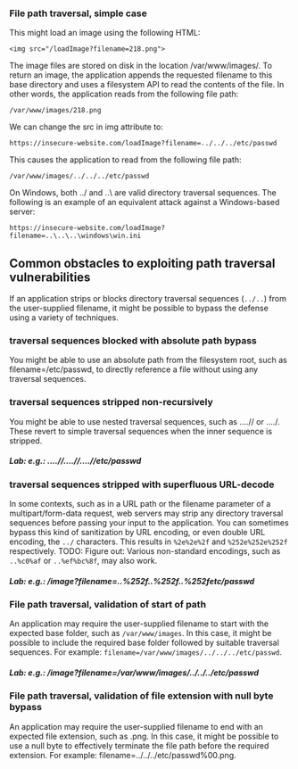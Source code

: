 ### File path traversal, simple case
This might load an image using the following HTML:
```
<img src="/loadImage?filename=218.png">
```
The image files are stored on disk in the location /var/www/images/. To return an image, the application appends the requested filename to this base directory and uses a filesystem API to read the contents of the file. In other words, the application reads from the following file path:
```
/var/www/images/218.png
```
We can change the src in img attribute to:
```
https://insecure-website.com/loadImage?filename=../../../etc/passwd
```
This causes the application to read from the following file path:
```
/var/www/images/../../../etc/passwd
```

On Windows, both ../ and ..\ are valid directory traversal sequences. The following is an example of an equivalent attack against a Windows-based server: 
```
https://insecure-website.com/loadImage?filename=..\..\..\windows\win.ini
```

## Common obstacles to exploiting path traversal vulnerabilities
If an application strips or blocks directory traversal sequences (`../..`) from the user-supplied filename, it might be possible to bypass the defense using a variety of techniques.

### traversal sequences blocked with absolute path bypass
You might be able to use an absolute path from the filesystem root, such as filename=/etc/passwd, to directly reference a file without using any traversal sequences.

### traversal sequences stripped non-recursively
You might be able to use nested traversal sequences, such as ....// or ....\/. These revert to simple traversal sequences when the inner sequence is stripped.
##### Lab: e.g.: ....//....//....//etc/passwd

### traversal sequences stripped with superfluous URL-decode
In some contexts, such as in a URL path or the filename parameter of a multipart/form-data request, web servers may strip any directory traversal sequences before passing your input to the application. You can sometimes bypass this kind of sanitization by URL encoding, or even double URL encoding, the `../` characters. This results in `%2e%2e%2f` and `%252e%252e%252f` respectively. 
TODO: Figure out: Various non-standard encodings, such as `..%c0%af` or `..%ef%bc%8f`, may also work.
##### Lab: e.g.: /image?filename=..%252f..%252f..%252fetc/passwd 

### File path traversal, validation of start of path
An application may require the user-supplied filename to start with the expected base folder, such as `/var/www/images`. In this case, it might be possible to include the required base folder followed by suitable traversal sequences. For example: `filename=/var/www/images/../../../etc/passwd`.
##### Lab: e.g.: /image?filename=/var/www/images/../../../etc/passwd

### File path traversal, validation of file extension with null byte bypass
An application may require the user-supplied filename to end with an expected file extension, such as .png. In this case, it might be possible to use a null byte to effectively terminate the file path before the required extension. For example: filename=../../../etc/passwd%00.png.


